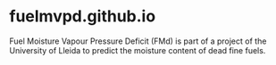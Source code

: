 # fuelmvpd.github.io
Fuel Moisture Vapour Pressure Deficit (FMd) is part of a project of the University of Lleida to predict the moisture content of dead fine fuels.
